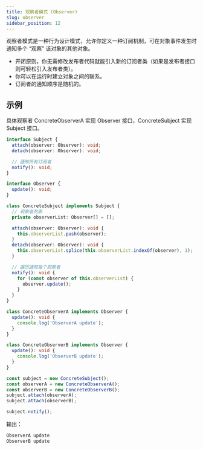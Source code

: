 ```yaml
---
title: 观察者模式 (Observer)
slug: observer
sidebar_position: 12
---
```



观察者模式是一种行为设计模式，允许你定义一种订阅机制，可在对象事件发生时通知多个 “观察” 该对象的其他对象。

- 开闭原则，你无需修改发布者代码就能引入新的订阅者类（如果是发布者接口则可轻松引入发布者类）。
- 你可以在运行时建立对象之间的联系。
- 订阅者的通知顺序是随机的。

## 示例
具体观察者 ConcreteObserverA 实现 Observer 接口，ConcreteSubject 实现 Subject 接口。
```ts
interface Subject {
  attach(observer: Observer): void;
  detach(observer: Observer): void;

  // 通知所有订阅者
  notify(): void;
}

interface Observer {
  update(): void;
}

class ConcreteSubject implements Subject {
  // 观察者列表
  private observerList: Observer[] = [];

  attach(observer: Observer): void {
    this.observerList.push(observer);
  }
  detach(observer: Observer): void {
    this.observerList.splice(this.observerList.indexOf(observer), 1);
  }

  // 遍历通知每个观察者
  notify(): void {
    for (const observer of this.observerList) {
      observer.update();
    }
  }
}

class ConcreteObserverA implements Observer {
  update(): void {
    console.log('ObserverA update');
  }
}

class ConcreteObserverB implements Observer {
  update(): void {
    console.log('ObserverB update');
  }
}

const subject = new ConcreteSubject();
const observerA = new ConcreteObserverA();
const observerB = new ConcreteObserverB();
subject.attach(observerA);
subject.attach(observerB);

subject.notify();
```
输出：
```ts
ObserverA update
ObserverB update
```